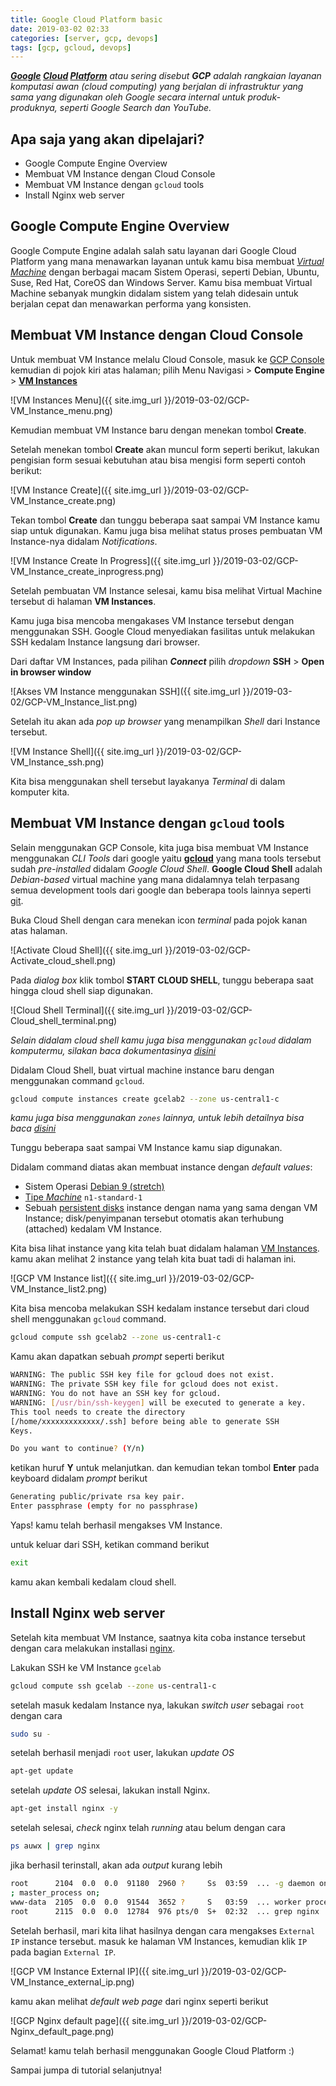 ```yaml
---
title: Google Cloud Platform basic
date: 2019-03-02 02:33
categories: [server, gcp, devops]
tags: [gcp, gcloud, devops]
---
```


_**[Google](https://google.com) [Cloud](https://cloud.google.com) [Platform](https://en.wikipedia.org/wiki/Google_Cloud_Platform)** atau sering disebut **GCP** adalah rangkaian layanan komputasi awan (cloud computing) yang berjalan di infrastruktur yang sama yang digunakan oleh Google secara internal untuk produk-produknya, seperti Google Search dan YouTube._



## Apa saja yang akan dipelajari?
- Google Compute Engine Overview
- Membuat VM Instance dengan Cloud Console
- Membuat VM Instance dengan `gcloud` tools
- Install Nginx web server

## Google Compute Engine Overview
Google Compute Engine adalah salah satu layanan dari Google Cloud Platform yang mana menawarkan layanan untuk kamu bisa membuat _[Virtual Machine](https://en.wikipedia.org/wiki/Virtual_machine)_ dengan berbagai macam Sistem Operasi, seperti Debian, Ubuntu, Suse, Red Hat, CoreOS dan Windows Server. Kamu bisa membuat Virtual Machine sebanyak mungkin didalam sistem yang telah didesain untuk berjalan cepat dan menawarkan performa yang konsisten.

## Membuat VM Instance dengan Cloud Console
Untuk membuat VM Instance melalu Cloud Console, masuk ke [GCP Console](https://console.cloud.google.com) kemudian di pojok kiri atas halaman; pilih Menu Navigasi > **Compute Engine** > **[VM Instances](https://console.cloud.google.com/compute/instances)**

![VM Instances Menu]({{ site.img_url }}/2019-03-02/GCP-VM_Instance_menu.png)

Kemudian membuat VM Instance baru dengan menekan tombol **Create**.

Setelah menekan tombol **Create** akan muncul form seperti berikut, lakukan pengisian form sesuai kebutuhan atau bisa mengisi form seperti contoh berikut:

![VM Instance Create]({{ site.img_url }}/2019-03-02/GCP-VM_Instance_create.png)

Tekan tombol **Create** dan tunggu beberapa saat sampai VM Instance kamu siap untuk digunakan.
Kamu juga bisa melihat status proses pembuatan VM Instance-nya didalam _Notifications_.

![VM Instance Create In Progress]({{ site.img_url }}/2019-03-02/GCP-VM_Instance_create_inprogress.png)

Setelah pembuatan VM Instance selesai, kamu bisa melihat Virtual Machine tersebut di halaman **VM Instances**.

Kamu juga bisa mencoba mengakases VM Instance tersebut dengan menggunakan SSH. Google Cloud menyediakan fasilitas untuk melakukan SSH kedalam Instance langsung dari browser.

Dari daftar VM Instances, pada pilihan **_Connect_** pilih _dropdown_ **SSH** > **Open in browser window**

![Akses VM Instance menggunakan SSH]({{ site.img_url }}/2019-03-02/GCP-VM_Instance_list.png)

Setelah itu akan ada _pop up browser_ yang menampilkan _Shell_ dari Instance tersebut.

![VM Instance Shell]({{ site.img_url }}/2019-03-02/GCP-VM_Instance_ssh.png)

Kita bisa menggunakan shell tersebut layakanya _Terminal_ di dalam komputer kita.

## Membuat VM Instance dengan `gcloud` tools
Selain menggunakan GCP Console, kita juga bisa membuat VM Instance menggunakan _CLI Tools_ dari google yaitu **[gcloud](https://cloud.google.com/sdk/gcloud/)**
yang mana tools tersebut sudah _pre-installed_ didalam _Google Cloud Shell_.
**Google Cloud Shell** adalah _Debian-based_ virtual machine yang mana didalamnya telah terpasang semua development tools dari google dan beberapa tools lainnya seperti [git](https://git-scm.com/).

Buka Cloud Shell dengan cara menekan icon _terminal_ pada pojok kanan atas halaman.

![Activate Cloud Shell]({{ site.img_url }}/2019-03-02/GCP-Activate_cloud_shell.png)


Pada _dialog box_ klik tombol **START CLOUD SHELL**, tunggu beberapa saat hingga cloud shell siap digunakan.

![Cloud Shell Terminal]({{ site.img_url }}/2019-03-02/GCP-Cloud_shell_terminal.png)

_Selain didalam cloud shell kamu juga bisa menggunakan `gcloud` didalam komputermu, silakan baca dokumentasinya [disini](https://cloud.google.com/sdk/gcloud/)_

Didalam Cloud Shell, buat virtual machine instance baru dengan menggunakan command `gcloud`.

```bash
gcloud compute instances create gcelab2 --zone us-central1-c
```

_kamu juga bisa menggunakan `zones` lainnya, untuk lebih detailnya bisa baca [disini](https://cloud.google.com/compute/docs/zones)_

Tunggu beberapa saat sampai VM Instance kamu siap digunakan.

Didalam command diatas akan membuat instance dengan _default values_:
- Sistem Operasi [Debian 9 (stretch)](https://cloud.google.com/compute/docs/images#debian)
- [Tipe _Machine_](https://cloud.google.com/compute/docs/machine-types) `n1-standard-1`
- Sebuah [persistent disks](https://cloud.google.com/compute/docs/disks/add-persistent-disk) instance dengan nama yang sama dengan VM Instance; disk/penyimpanan tersebut otomatis akan terhubung (attached) kedalam VM Instance.

Kita bisa lihat instance yang kita telah buat didalam halaman [VM Instances](https://console.cloud.google.com/compute/instances). kamu akan melihat 2 instance yang telah kita buat tadi di halaman ini.

![GCP VM Instance list]({{ site.img_url }}/2019-03-02/GCP-VM_Instance_list2.png)


Kita bisa mencoba melakukan SSH kedalam instance tersebut dari cloud shell menggunakan `gcloud` command.

```bash
gcloud compute ssh gcelab2 --zone us-central1-c
```

Kamu akan dapatkan sebuah _prompt_ seperti berikut

```bash
WARNING: The public SSH key file for gcloud does not exist.
WARNING: The private SSH key file for gcloud does not exist.
WARNING: You do not have an SSH key for gcloud.
WARNING: [/usr/bin/ssh-keygen] will be executed to generate a key.
This tool needs to create the directory
[/home/xxxxxxxxxxxxx/.ssh] before being able to generate SSH
Keys.
```

```bash
Do you want to continue? (Y/n)
```

ketikan huruf **Y** untuk melanjutkan.
dan kemudian tekan tombol **Enter** pada keyboard didalam _prompt_ berikut

```bash
Generating public/private rsa key pair.
Enter passphrase (empty for no passphrase)
```

Yaps! kamu telah berhasil mengakses VM Instance.

untuk keluar dari SSH, ketikan command berikut

```bash
exit
```

kamu akan kembali kedalam cloud shell.


## Install Nginx web server
Setelah kita membuat VM Instance, saatnya kita coba instance tersebut dengan cara melakukan installasi [nginx](https://nginx.org/).


Lakukan SSH ke VM Instance `gcelab`

```bash
gcloud compute ssh gcelab --zone us-central1-c
```

setelah masuk kedalam Instance nya, lakukan _switch user_ sebagai `root` dengan cara

```bash
sudo su -
```

setelah berhasil menjadi `root` user, lakukan _update OS_

```bash
apt-get update
```

setelah _update OS_ selesai, lakukan install Nginx.

```bash
apt-get install nginx -y
```

setelah selesai, _check_ nginx telah _running_ atau belum dengan cara

```bash
ps auwx | grep nginx
```

jika berhasil terinstall, akan ada _output_ kurang lebih

```bash
root      2104  0.0  0.0  91180  2960 ?     Ss  03:59  ... -g daemon on
; master_process on;
www-data  2105  0.0  0.0  91544  3652 ?     S   03:59  ... worker process
root      2115  0.0  0.0  12784  976 pts/0  S+  02:32  ... grep nginx
```

Setelah berhasil, mari kita lihat hasilnya dengan cara mengakses `External IP` instance tersebut.
masuk ke halaman VM Instances, kemudian klik `IP` pada bagian `External IP`.

![GCP VM Instance External IP]({{ site.img_url }}/2019-03-02/GCP-VM_Instance_external_ip.png)

kamu akan melihat _default web page_ dari nginx seperti berikut

![GCP Nginx default page]({{ site.img_url }}/2019-03-02/GCP-Nginx_default_page.png)

Selamat! kamu telah berhasil menggunakan Google Cloud Platform :)

Sampai jumpa di tutorial selanjutnya!
